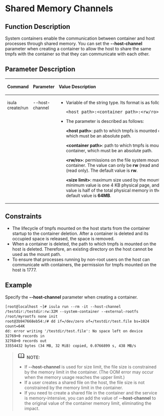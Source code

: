 # Shared Memory Channels<a name="EN-US_TOPIC_0184808022"></a>

## Function Description<a name="en-us_topic_0182200837_section17345803370"></a>

System containers enable the communication between container and host processes through shared memory. You can set the  **--host-channel**  parameter when creating a container to allow the host to share the same tmpfs with the container so that they can communicate with each other.

## Parameter Description<a name="en-us_topic_0182200837_section12656610153716"></a>

<a name="en-us_topic_0182200837_table1869210387418"></a>
<table><thead align="left"><tr id="en-us_topic_0182200837_row1569373816419"><th class="cellrowborder" valign="top" width="18%" id="mcps1.1.4.1.1"><p id="en-us_topic_0182200837_p106936387415"><a name="en-us_topic_0182200837_p106936387415"></a><a name="en-us_topic_0182200837_p106936387415"></a><strong id="en-us_topic_0182200837_b198081211366"><a name="en-us_topic_0182200837_b198081211366"></a><a name="en-us_topic_0182200837_b198081211366"></a>Command</strong></p>
</th>
<th class="cellrowborder" valign="top" width="18.25%" id="mcps1.1.4.1.2"><p id="en-us_topic_0182200837_p15693173814112"><a name="en-us_topic_0182200837_p15693173814112"></a><a name="en-us_topic_0182200837_p15693173814112"></a>Parameter</p>
</th>
<th class="cellrowborder" valign="top" width="63.74999999999999%" id="mcps1.1.4.1.3"><p id="en-us_topic_0182200837_p346122717615"><a name="en-us_topic_0182200837_p346122717615"></a><a name="en-us_topic_0182200837_p346122717615"></a><strong id="en-us_topic_0182200837_b173010323615"><a name="en-us_topic_0182200837_b173010323615"></a><a name="en-us_topic_0182200837_b173010323615"></a>Value Description</strong></p>
</th>
</tr>
</thead>
<tbody><tr id="en-us_topic_0182200837_row12693163810415"><td class="cellrowborder" valign="top" width="18%" headers="mcps1.1.4.1.1 "><p id="en-us_topic_0182200837_p66931838134110"><a name="en-us_topic_0182200837_p66931838134110"></a><a name="en-us_topic_0182200837_p66931838134110"></a>isula create/run</p>
</td>
<td class="cellrowborder" valign="top" width="18.25%" headers="mcps1.1.4.1.2 "><p id="en-us_topic_0182200837_p20308121310422"><a name="en-us_topic_0182200837_p20308121310422"></a><a name="en-us_topic_0182200837_p20308121310422"></a>--host-channel</p>
</td>
<td class="cellrowborder" valign="top" width="63.74999999999999%" headers="mcps1.1.4.1.3 "><a name="en-us_topic_0182200837_ul16925155365712"></a><a name="en-us_topic_0182200837_ul16925155365712"></a><ul id="en-us_topic_0182200837_ul16925155365712"><li>Variable of the string type. Its format is as follows:<pre class="screen" id="en-us_topic_0182200837_screen46854212570"><a name="en-us_topic_0182200837_screen46854212570"></a><a name="en-us_topic_0182200837_screen46854212570"></a>&lt;host path&gt;:&lt;container path&gt;:&lt;rw/ro&gt;:&lt;size limit&gt;</pre>
</li><li>The parameter is described as follows:<p id="en-us_topic_0182200837_p1888853414582"><a name="en-us_topic_0182200837_p1888853414582"></a><a name="en-us_topic_0182200837_p1888853414582"></a><strong id="en-us_topic_0182200837_b1106202016374"><a name="en-us_topic_0182200837_b1106202016374"></a><a name="en-us_topic_0182200837_b1106202016374"></a>&lt;host path&gt;</strong>: path to which tmpfs is mounted on the host, which must be an absolute path.</p>
<p id="en-us_topic_0182200837_p288863414581"><a name="en-us_topic_0182200837_p288863414581"></a><a name="en-us_topic_0182200837_p288863414581"></a><strong id="en-us_topic_0182200837_b38241622163714"><a name="en-us_topic_0182200837_b38241622163714"></a><a name="en-us_topic_0182200837_b38241622163714"></a>&lt;container path&gt;</strong>: path to which tmpfs is mounted in a container, which must be an absolute path.</p>
<p id="en-us_topic_0182200837_p888843420582"><a name="en-us_topic_0182200837_p888843420582"></a><a name="en-us_topic_0182200837_p888843420582"></a><strong id="en-us_topic_0182200837_b18696225143714"><a name="en-us_topic_0182200837_b18696225143714"></a><a name="en-us_topic_0182200837_b18696225143714"></a>&lt;rw/ro&gt;</strong>: permissions on the file system mounted to the container. The value can only be <strong id="en-us_topic_0182200837_b0966171714512"><a name="en-us_topic_0182200837_b0966171714512"></a><a name="en-us_topic_0182200837_b0966171714512"></a>rw</strong> (read and write) or <strong id="en-us_topic_0182200837_b849419220520"><a name="en-us_topic_0182200837_b849419220520"></a><a name="en-us_topic_0182200837_b849419220520"></a>ro</strong> (read only). The default value is <strong id="en-us_topic_0182200837_b185072270511"><a name="en-us_topic_0182200837_b185072270511"></a><a name="en-us_topic_0182200837_b185072270511"></a>rw</strong>.</p>
<p id="en-us_topic_0182200837_p0889133414583"><a name="en-us_topic_0182200837_p0889133414583"></a><a name="en-us_topic_0182200837_p0889133414583"></a><strong id="en-us_topic_0182200837_b12559152953711"><a name="en-us_topic_0182200837_b12559152953711"></a><a name="en-us_topic_0182200837_b12559152953711"></a>&lt;size limit&gt;</strong>: maximum size used by the mounted tmpfs. The minimum value is one 4 KB physical page, and the maximum value is half of the total physical memory in the system. The default value is <strong id="en-us_topic_0182200837_b135102714713"><a name="en-us_topic_0182200837_b135102714713"></a><a name="en-us_topic_0182200837_b135102714713"></a>64MB</strong>.</p>
</li></ul>
</td>
</tr>
</tbody>
</table>

## Constraints<a name="en-us_topic_0182200837_section19832164817371"></a>

-   The lifecycle of tmpfs mounted on the host starts from the container startup to the container deletion. After a container is deleted and its occupied space is released, the space is removed.
-   When a container is deleted, the path to which tmpfs is mounted on the host is deleted. Therefore, an existing directory on the host cannot be used as the mount path.
-   To ensure that processes running by non-root users on the host can communicate with containers, the permission for tmpfs mounted on the host is 1777.

## Example<a name="en-us_topic_0182200837_section1677183517372"></a>

Specify the  **--host-channel**  parameter when creating a container.

```
[root@localhost ~]# isula run --rm -it --host-channel /testdir:/testdir:rw:32M --system-container --external-rootfs /root/myrootfs none init 
root@3b947668eb54:/# dd if=/dev/zero of=/testdir/test.file bs=1024 count=64K 
dd: error writing '/testdir/test.file': No space left on device 
32769+0 records in 
32768+0 records out 
33554432 bytes (34 MB, 32 MiB) copied, 0.0766899 s, 438 MB/s
```

>![](public_sys-resources/icon-note.gif) **NOTE:**   
>-   If  **--host-channel**  is used for size limit, the file size is constrained by the memory limit in the container. \(The OOM error may occur when the memory usage reaches the upper limit.\)  
>-   If a user creates a shared file on the host, the file size is not constrained by the memory limit in the container.  
>-   If you need to create a shared file in the container and the service is memory-intensive, you can add the value of  **--host-channel**  to the original value of the container memory limit, eliminating the impact.  


